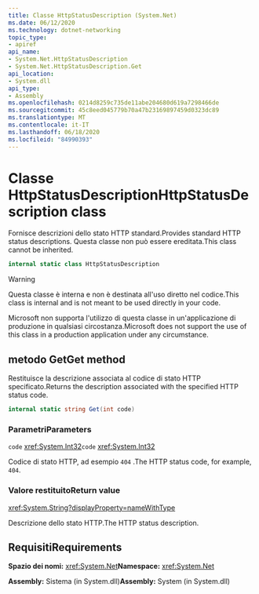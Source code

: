 ```yaml
---
title: Classe HttpStatusDescription (System.Net)
ms.date: 06/12/2020
ms.technology: dotnet-networking
topic_type:
- apiref
api_name:
- System.Net.HttpStatusDescription
- System.Net.HttpStatusDescription.Get
api_location:
- System.dll
api_type:
- Assembly
ms.openlocfilehash: 0214d8259c735de11abe204680d619a7298466de
ms.sourcegitcommit: 45c8eed045779b70a47b23169897459d0323dc89
ms.translationtype: MT
ms.contentlocale: it-IT
ms.lasthandoff: 06/18/2020
ms.locfileid: "84990393"
---
```

# <a name="httpstatusdescription-class"></a><span data-ttu-id="9f4ac-102">Classe HttpStatusDescription</span><span class="sxs-lookup"><span data-stu-id="9f4ac-102">HttpStatusDescription class</span></span>

<span data-ttu-id="9f4ac-103">Fornisce descrizioni dello stato HTTP standard.</span><span class="sxs-lookup"><span data-stu-id="9f4ac-103">Provides standard HTTP status descriptions.</span></span> <span data-ttu-id="9f4ac-104">Questa classe non può essere ereditata.</span><span class="sxs-lookup"><span data-stu-id="9f4ac-104">This class cannot be inherited.</span></span>

```csharp
internal static class HttpStatusDescription
```

> [!WARNING]
> <span data-ttu-id="9f4ac-105">Questa classe è interna e non è destinata all'uso diretto nel codice.</span><span class="sxs-lookup"><span data-stu-id="9f4ac-105">This class is internal and is not meant to be used directly in your code.</span></span>
>
> <span data-ttu-id="9f4ac-106">Microsoft non supporta l'utilizzo di questa classe in un'applicazione di produzione in qualsiasi circostanza.</span><span class="sxs-lookup"><span data-stu-id="9f4ac-106">Microsoft does not support the use of this class in a production application under any circumstance.</span></span>

## <a name="get-method"></a><span data-ttu-id="9f4ac-107">metodo Get</span><span class="sxs-lookup"><span data-stu-id="9f4ac-107">Get method</span></span>

<span data-ttu-id="9f4ac-108">Restituisce la descrizione associata al codice di stato HTTP specificato.</span><span class="sxs-lookup"><span data-stu-id="9f4ac-108">Returns the description associated with the specified HTTP status code.</span></span>

```csharp
internal static string Get(int code)
```

### <a name="parameters"></a><span data-ttu-id="9f4ac-109">Parametri</span><span class="sxs-lookup"><span data-stu-id="9f4ac-109">Parameters</span></span>

<span data-ttu-id="9f4ac-110">`code` <xref:System.Int32></span><span class="sxs-lookup"><span data-stu-id="9f4ac-110">`code` <xref:System.Int32></span></span>

<span data-ttu-id="9f4ac-111">Codice di stato HTTP, ad esempio `404` .</span><span class="sxs-lookup"><span data-stu-id="9f4ac-111">The HTTP status code, for example, `404`.</span></span>

### <a name="return-value"></a><span data-ttu-id="9f4ac-112">Valore restituito</span><span class="sxs-lookup"><span data-stu-id="9f4ac-112">Return value</span></span>

<xref:System.String?displayProperty=nameWithType>

<span data-ttu-id="9f4ac-113">Descrizione dello stato HTTP.</span><span class="sxs-lookup"><span data-stu-id="9f4ac-113">The HTTP status description.</span></span>

## <a name="requirements"></a><span data-ttu-id="9f4ac-114">Requisiti</span><span class="sxs-lookup"><span data-stu-id="9f4ac-114">Requirements</span></span>

<span data-ttu-id="9f4ac-115">**Spazio dei nomi:** <xref:System.Net></span><span class="sxs-lookup"><span data-stu-id="9f4ac-115">**Namespace:** <xref:System.Net></span></span>

<span data-ttu-id="9f4ac-116">**Assembly:** Sistema (in System.dll)</span><span class="sxs-lookup"><span data-stu-id="9f4ac-116">**Assembly:** System (in System.dll)</span></span>
